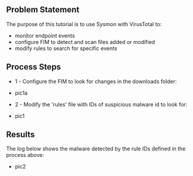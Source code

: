 ## Problem Statement

The purpose of this tutorial is to use Sysmon with VirusTotal to:
- monitor endpoint events
- configure FIM to detect and scan files added or modified
- modify rules to search for specific events

## Process Steps

- 1 - Configure the FIM to look for changes in the downloads folder:
- pic1a

- 2 - Modify the 'rules' file with IDs of suspicious malware id to look for:
- pic1

## Results
The log below shows the malware detected by the rule IDs defined in the process above:
- pic2